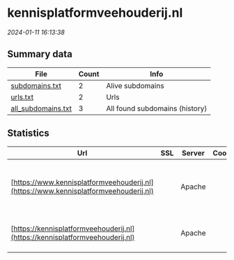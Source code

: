 # kennisplatformveehouderij.nl
*2024-01-11 16:13:38*
## Summary data


| File       | Count | Info |
|------------|-------|------|
|[subdomains.txt](/data/kennisplatformveehouderij.nl/subdomains.txt)|2|Alive subdomains|
|[urls.txt](/data/kennisplatformveehouderij.nl/urls.txt)|2|Urls|
|[all_subdomains.txt](/data/kennisplatformveehouderij.nl/all_subdomains.txt)|3|All found subdomains (history)|


## Statistics


| Url | SSL | Server | Cookie | HSTS | CSP | XFO | XXP | RP | Tech |Title |
|------------|-------|------|------|------|------|------|------|------|------|------|
|[https://www.kennisplatformveehouderij.nl](https://www.kennisplatformveehouderij.nl)| |Apache| |:white_check_mark: | | :white_check_mark: | :white_check_mark: | :white_check_mark: |Apache HTTP Server Drupal HSTS PHP|Home | Kennispla...|
|[https://kennisplatformveehouderij.nl](https://kennisplatformveehouderij.nl)| |Apache| |:white_check_mark: | | :white_check_mark: | :white_check_mark: | :white_check_mark: |Apache HTTP Server HSTS|301 Moved Perman...|